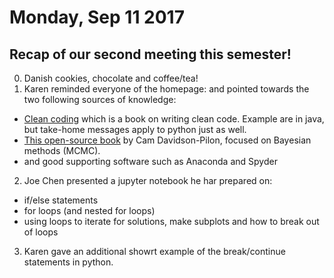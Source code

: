 # Monday, Sep 11 2017

## Recap of our second meeting this semester!
0. Danish cookies, chocolate and coffee/tea!
1. Karen reminded everyone of the homepage: and pointed towards the two following sources of knowledge:
  - [Clean coding](https://www.goodreads.com/book/show/3735293-clean-code) which is a book on writing clean code. Example are in java, but take-home messages apply to python just as well.
  - [This open-source book](https://github.com/CamDavidsonPilon/Probabilistic-Programming-and-Bayesian-Methods-for-Hackers) by Cam Davidson-Pilon, focused on Bayesian methods (MCMC).
  - and good supporting software such as Anaconda and Spyder
2. Joe Chen presented a jupyter notebook he har prepared on:
  - if/else statements
  - for loops (and nested for loops)
  - using loops to iterate for solutions, make subplots and how to break out of loops
3. Karen gave an additional showrt example of the break/continue statements in python.
